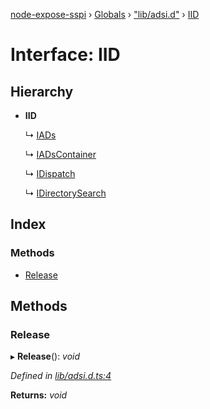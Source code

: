 [node-expose-sspi](../README.md) › [Globals](../globals.md) › ["lib/adsi.d"](../modules/_lib_adsi_d_.md) › [IID](_lib_adsi_d_.iid.md)

# Interface: IID

## Hierarchy

* **IID**

  ↳ [IADs](_lib_adsi_d_.iads.md)

  ↳ [IADsContainer](_lib_adsi_d_.iadscontainer.md)

  ↳ [IDispatch](_lib_adsi_d_.idispatch.md)

  ↳ [IDirectorySearch](_lib_adsi_d_.idirectorysearch.md)

## Index

### Methods

* [Release](_lib_adsi_d_.iid.md#release)

## Methods

###  Release

▸ **Release**(): *void*

*Defined in [lib/adsi.d.ts:4](https://github.com/jlguenego/node-expose-sspi/blob/3a7c182/lib/adsi.d.ts#L4)*

**Returns:** *void*
